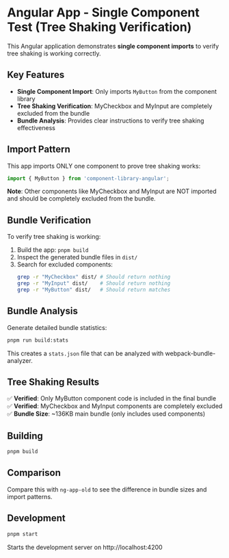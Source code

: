 # Angular App - Single Component Test (Tree Shaking Verification)

This Angular application demonstrates **single component imports** to verify tree shaking is working correctly.

## Key Features

- **Single Component Import**: Only imports `MyButton` from the component library
- **Tree Shaking Verification**: MyCheckbox and MyInput are completely excluded from the bundle
- **Bundle Analysis**: Provides clear instructions to verify tree shaking effectiveness

## Import Pattern

This app imports ONLY one component to prove tree shaking works:

```typescript
import { MyButton } from 'component-library-angular';
```

**Note**: Other components like MyCheckbox and MyInput are NOT imported and should be completely excluded from the bundle.

## Bundle Verification

To verify tree shaking is working:

1. Build the app: `pnpm build`
2. Inspect the generated bundle files in `dist/`
3. Search for excluded components:
   ```bash
   grep -r "MyCheckbox" dist/ # Should return nothing
   grep -r "MyInput" dist/    # Should return nothing
   grep -r "MyButton" dist/   # Should return matches
   ```

## Bundle Analysis

Generate detailed bundle statistics:
```bash
pnpm run build:stats
```

This creates a `stats.json` file that can be analyzed with webpack-bundle-analyzer.

## Tree Shaking Results

✅ **Verified**: Only MyButton component code is included in the final bundle  
✅ **Verified**: MyCheckbox and MyInput components are completely excluded  
✅ **Bundle Size**: ~136KB main bundle (only includes used components)  

## Building

```bash
pnpm build
```

## Comparison

Compare this with `ng-app-old` to see the difference in bundle sizes and import patterns.

## Development

```bash
pnpm start
```

Starts the development server on http://localhost:4200
